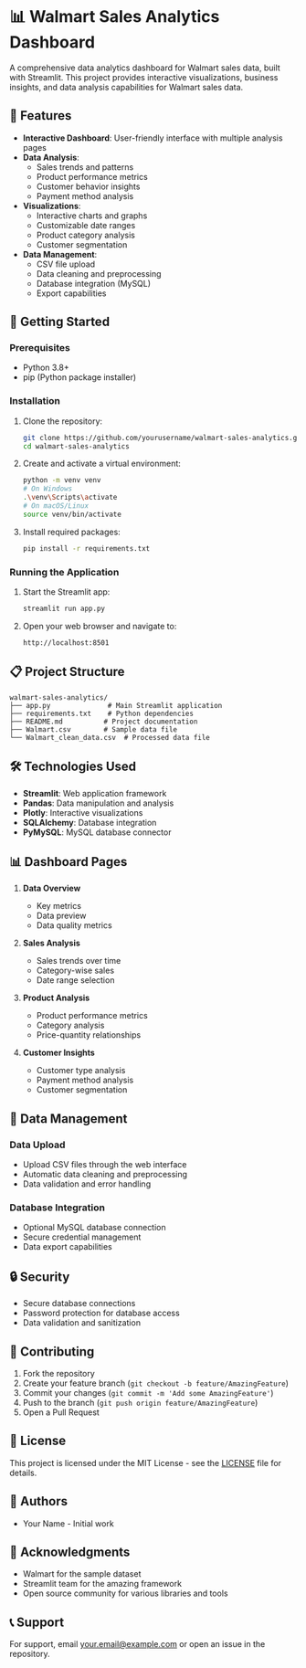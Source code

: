 # 📊 Walmart Sales Analytics Dashboard

A comprehensive data analytics dashboard for Walmart sales data, built with Streamlit. This project provides interactive visualizations, business insights, and data analysis capabilities for Walmart sales data.

## 🌟 Features

- **Interactive Dashboard**: User-friendly interface with multiple analysis pages
- **Data Analysis**:
  - Sales trends and patterns
  - Product performance metrics
  - Customer behavior insights
  - Payment method analysis
- **Visualizations**:
  - Interactive charts and graphs
  - Customizable date ranges
  - Product category analysis
  - Customer segmentation
- **Data Management**:
  - CSV file upload
  - Data cleaning and preprocessing
  - Database integration (MySQL)
  - Export capabilities

## 🚀 Getting Started

### Prerequisites

- Python 3.8+
- pip (Python package installer)

### Installation

1. Clone the repository:
   ```bash
   git clone https://github.com/yourusername/walmart-sales-analytics.git
   cd walmart-sales-analytics
   ```

2. Create and activate a virtual environment:
   ```bash
   python -m venv venv
   # On Windows
   .\venv\Scripts\activate
   # On macOS/Linux
   source venv/bin/activate
   ```

3. Install required packages:
   ```bash
   pip install -r requirements.txt
   ```

### Running the Application

1. Start the Streamlit app:
   ```bash
   streamlit run app.py
   ```

2. Open your web browser and navigate to:
   ```
   http://localhost:8501
   ```

## 📋 Project Structure

```
walmart-sales-analytics/
├── app.py              # Main Streamlit application
├── requirements.txt    # Python dependencies
├── README.md          # Project documentation
├── Walmart.csv        # Sample data file
└── Walmart_clean_data.csv  # Processed data file
```

## 🛠️ Technologies Used

- **Streamlit**: Web application framework
- **Pandas**: Data manipulation and analysis
- **Plotly**: Interactive visualizations
- **SQLAlchemy**: Database integration
- **PyMySQL**: MySQL database connector

## 📊 Dashboard Pages

1. **Data Overview**
   - Key metrics
   - Data preview
   - Data quality metrics

2. **Sales Analysis**
   - Sales trends over time
   - Category-wise sales
   - Date range selection

3. **Product Analysis**
   - Product performance metrics
   - Category analysis
   - Price-quantity relationships

4. **Customer Insights**
   - Customer type analysis
   - Payment method analysis
   - Customer segmentation

## 💾 Data Management

### Data Upload
- Upload CSV files through the web interface
- Automatic data cleaning and preprocessing
- Data validation and error handling

### Database Integration
- Optional MySQL database connection
- Secure credential management
- Data export capabilities

## 🔒 Security

- Secure database connections
- Password protection for database access
- Data validation and sanitization

## 🤝 Contributing

1. Fork the repository
2. Create your feature branch (`git checkout -b feature/AmazingFeature`)
3. Commit your changes (`git commit -m 'Add some AmazingFeature'`)
4. Push to the branch (`git push origin feature/AmazingFeature`)
5. Open a Pull Request

## 📝 License

This project is licensed under the MIT License - see the [LICENSE](LICENSE) file for details.

## 👥 Authors

- Your Name - Initial work

## 🙏 Acknowledgments

- Walmart for the sample dataset
- Streamlit team for the amazing framework
- Open source community for various libraries and tools

## 📞 Support

For support, email your.email@example.com or open an issue in the repository.
